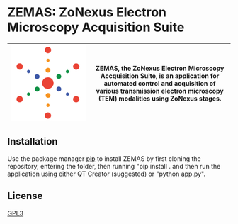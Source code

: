 # ZEMAS: ZoNexus Electron Microscopy Acquisition Suite

| ![](https://github.com/tobyfrancis/ZEMAS/blob/main/assets/Zonexus.png) | ZEMAS, the ZoNexus Electron Microscopy Accquisition Suite, is an application for automated control and acquisition of various transmission electron microscopy (TEM) modalities using ZoNexus stages.  |
|-|-|
 
## Installation

Use the package manager [pip](https://pip.pypa.io/en/stable/) to install ZEMAS by first cloning the repository, entering the folder, then running "pip install . and then run the application using either QT Creator (suggested) or "python app.py".

## License
[GPL3](https://www.gnu.org/licenses/gpl-3.0.en.html)

